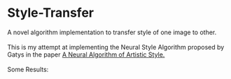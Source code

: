 # Style-Transfer
A novel algorithm implementation to transfer style of one image to other.</br>
</br>
This is my attempt at implementing the Neural Style Algorithm proposed by Gatys in the paper <a href= 'https://arxiv.org/abs/1508.06576?source=post_page---------------------------'> A Neural Algorithm of Artistic Style. </a> </br>
</br>
Some Results:</br>

